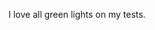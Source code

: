 <!--
id: 292765921
link: http://kevinisom.info/post/292765921/i-love-all-green-lights-on-my-tests
slug: i-love-all-green-lights-on-my-tests
date: Mon Dec 21 2009 17:08:06 GMT+1300 (NZDT)
raw: {"blog_name":"kevinisom","id":292765921,"post_url":"http://kevinisom.info/post/292765921/i-love-all-green-lights-on-my-tests","slug":"i-love-all-green-lights-on-my-tests","type":"text","date":"2009-12-21 04:08:06 GMT","timestamp":1261368486,"state":"published","format":"html","reblog_key":"a8WZZ9So","tags":[],"short_url":"http://tmblr.co/Zw68YyHSq3X","highlighted":[],"feed_item":"http://twitter.com/kev_nz/statuses/6879247120","from_feed_id":"650289","note_count":0,"title":null,"body":"<p>I love all green lights on my tests.</p>"}
publish: 2009-12-021
tags: 
title: null
-->


I love all green lights on my tests.


